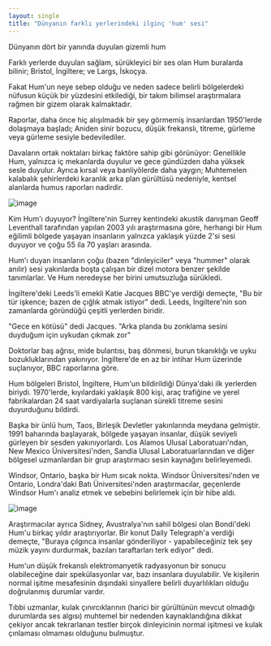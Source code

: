 ```yaml
---
layout: single
title: "Dünyanın farklı yerlerindeki ilginç 'hum' sesi"
---
```

Dünyanın dört bir yanında duyulan gizemli hum

Farklı yerlerde duyulan sağlam, sürükleyici bir ses olan Hum buralarda bilinir; Bristol, İngiltere; ve Largs, İskoçya.

Fakat Hum'un neye sebep olduğu ve neden sadece belirli bölgelerdeki nüfusun küçük bir yüzdesini etkilediği, bir takım bilimsel araştırmalara rağmen bir gizem olarak kalmaktadır.

Raporlar, daha önce hiç alışılmadık bir şey görmemiş insanlardan 1950'lerde dolaşmaya başladı; Aniden sinir bozucu, düşük frekanslı, titreme, gürleme veya gürleme sesiyle bedevilediler.

Davaların ortak noktaları birkaç faktöre sahip gibi görünüyor: Genellikle Hum, yalnızca iç mekanlarda duyulur ve gece gündüzden daha yüksek sesle duyulur. Ayrıca kırsal veya banliyölerde daha yaygın; Muhtemelen kalabalık şehirlerdeki karanlık arka plan gürültüsü nedeniyle, kentsel alanlarda humus raporları nadirdir.

![image](https://missiongalacticfreedom.files.wordpress.com/2016/12/the-hum-mystery.jpg)

Kim Hum'ı duyuyor?
İngiltere'nin Surrey kentindeki akustik danışman Geoff Leventhall tarafından yapılan 2003 yılı araştırmasına göre, herhangi bir Hum eğilimli bölgede yaşayan insanların yalnızca yaklaşık yüzde 2'si sesi duyuyor ve çoğu 55 ila 70 yaşları arasında.

Hum'ı duyan insanların çoğu (bazen "dinleyiciler" veya "hummer" olarak anılır) sesi yakınlarda boşta çalışan bir dizel motora benzer şekilde tanımlarlar. Ve Hum neredeyse her birini umutsuzluğa sürükledi.

İngiltere'deki Leeds'li emekli Katie Jacques BBC'ye verdiği demeçte, "Bu bir tür işkence; bazen de çığlık atmak istiyor" dedi. Leeds, İngiltere'nin son zamanlarda göründüğü çeşitli yerlerden biridir.

"Gece en kötüsü" dedi Jacques. "Arka planda bu zonklama sesini duyduğum için uykudan çıkmak zor"

Doktorlar baş ağrısı, mide bulantısı, baş dönmesi, burun tıkanıklığı ve uyku bozukluklarından yakınıyor. İngiltere'de en az bir intihar Hum üzerinde suçlanıyor, BBC raporlarına göre.

Hum bölgeleri
Bristol, İngiltere, Hum'un bildirildiği Dünya'daki ilk yerlerden biriydi. 1970'lerde, kıyılardaki yaklaşık 800 kişi, araç trafiğine ve yerel fabrikalardan 24 saat vardiyalarla suçlanan sürekli titreme sesini duyurduğunu bildirdi.

Başka bir ünlü hum, Taos, Birleşik Devletler yakınlarında meydana gelmiştir. 1991 baharında başlayarak, bölgede yaşayan insanlar, düşük seviyeli gürleyen bir sesden yakınıyorlardı. Los Alamos Ulusal Laboratuarı'ndan, New Mexico Üniversitesi'nden, Sandia Ulusal Laboratuarlarından ve diğer bölgesel uzmanlardan bir grup araştırmacı sesin kaynağını belirleyemedi.

Windsor, Ontario, başka bir Hum sıcak nokta. Windsor Üniversitesi'nden ve Ontario, Londra'daki Batı Üniversitesi'nden araştırmacılar, geçenlerde Windsor Hum'ı analiz etmek ve sebebini belirlemek için bir hibe aldı.

![image](https://www.geek.com/wp-content/uploads/2015/04/planetsound-625x350.jpg)

Araştırmacılar ayrıca Sidney, Avustralya'nın sahil bölgesi olan Bondi'deki Hum'u birkaç yıldır araştırıyorlar. Bir konut Daily Telegraph'a verdiği demeçte, "Buraya çılgınca insanlar gönderiliyor - yapabileceğiniz tek şey müzik yayını durdurmak, bazıları taraftarları terk ediyor" dedi.

Hum'un düşük frekanslı elektromanyetik radyasyonun bir sonucu olabileceğine dair spekülasyonlar var, bazı insanlara duyulabilir. Ve kişilerin normal işitme mesafesinin dışındaki sinyallere belirli duyarlılıkları olduğu doğrulanmış durumlar vardır.

Tıbbi uzmanlar, kulak çınırcıklarının (harici bir gürültünün mevcut olmadığı durumlarda ses algısı) muhtemel bir nedenden kaynaklandığına dikkat çekiyor ancak tekrarlanan testler birçok dinleyicinin normal işitmesi ve kulak çınlaması olmaması olduğunu bulmuştur.
